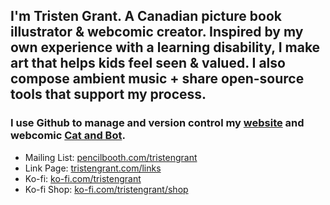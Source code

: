 ## I'm Tristen Grant. A Canadian picture book illustrator & webcomic creator. Inspired by my own experience with a learning disability, I make art that helps kids feel seen & valued. I also compose ambient music + share open-source tools that support my process.

### I use Github to manage and version control my [website](https://tristengrant.com/) and webcomic [Cat and Bot](https://catandbotcomic.com/).

- Mailing List: [pencilbooth.com/tristengrant](https://pencilbooth.com/tristengrant)
- Link Page: [tristengrant.com/links](https://tristengrant.com/links)
- Ko-fi: [ko-fi.com/tristengrant](https://ko-fi.com/tristengrant)
- Ko-fi Shop: [ko-fi.com/tristengrant/shop](https://ko-fi.com/tristengrant/shop)
